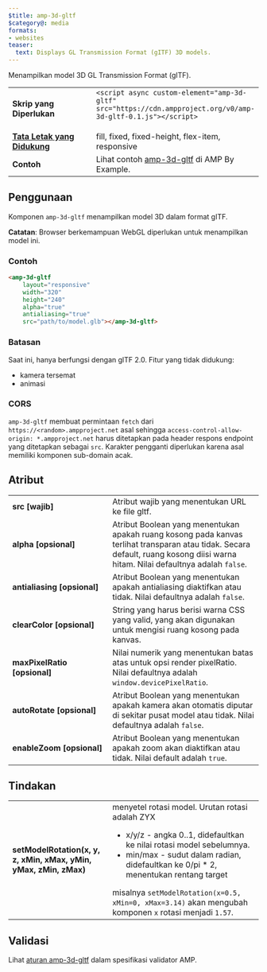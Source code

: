 ```yaml
---
$title: amp-3d-gltf
$category@: media
formats:
- websites
teaser:
  text: Displays GL Transmission Format (gITF) 3D models.
---
```

<!--
Copyright 2018 The AMP HTML Authors. All Rights Reserved.

Licensed under the Apache License, Version 2.0 (the "License");
you may not use this file except in compliance with the License.
You may obtain a copy of the License at

      http://www.apache.org/licenses/LICENSE-2.0

Unless required by applicable law or agreed to in writing, software
distributed under the License is distributed on an "AS-IS" BASIS,
WITHOUT WARRANTIES OR CONDITIONS OF ANY KIND, either express or implied.
See the License for the specific language governing permissions and
limitations under the License.
-->



Menampilkan model 3D GL Transmission Format (gITF).

<table>
  <tr>
    <td width="40%"><strong>Skrip yang Diperlukan</strong></td>
    <td><code>&lt;script async custom-element="amp-3d-gltf" src="https://cdn.ampproject.org/v0/amp-3d-gltf-0.1.js"&gt;&lt;/script&gt;</code&gt;</td>
  </tr>
  <tr>
    <td class="col-fourty"><strong><a href="../../../documentation/guides-and-tutorials/develop/style_and_layout/control_layout.md">Tata Letak yang Didukung</a></strong></td>
    <td>fill, fixed, fixed-height, flex-item, responsive</td>
  </tr>
  <tr>
    <td><strong>Contoh</strong></td>
    <td>Lihat contoh <a href="https://ampbyexample.com/components/amp-3d-gltf/">amp-3d-gltf</a> di AMP By Example.</td>
  </tr>
</table>

## Penggunaan

Komponen `amp-3d-gltf` menampilkan model 3D dalam format gITF.

**Catatan**: Browser berkemampuan WebGL diperlukan untuk menampilkan model ini.

### Contoh

```html
<amp-3d-gltf
    layout="responsive"
    width="320"
    height="240"
    alpha="true"
    antialiasing="true"
    src="path/to/model.glb"></amp-3d-gltf>
```

### Batasan

Saat ini, hanya berfungsi dengan glTF 2.0.
Fitur yang tidak didukung:

- kamera tersemat
- animasi

### CORS

`amp-3d-gltf` membuat permintaan `fetch` dari `https://<random>.ampproject.net` asal sehingga `access-control-allow-origin: *.ampproject.net` harus ditetapkan pada header respons endpoint yang ditetapkan sebagai `src`. Karakter pengganti diperlukan karena asal memiliki komponen sub-domain acak.

## Atribut

<table>
  <tr>
    <td width="40%"><strong>src [wajib]</strong></td>
    <td>Atribut wajib yang menentukan URL ke file gltf.</td>
  </tr>
  <tr>
    <td width="40%"><strong>alpha [opsional]</strong></td>
    <td>Atribut Boolean yang menentukan apakah ruang kosong pada kanvas terlihat transparan atau tidak. Secara default, ruang kosong diisi warna hitam.
        Nilai defaultnya adalah <code>false</code>.</td>
    </tr>
    <tr>
      <td width="40%"><strong>antialiasing [opsional]</strong></td>
      <td>Atribut Boolean yang menentukan apakah antialiasing diaktifkan atau tidak. Nilai defaultnya adalah <code>false</code>.</td>
    </tr>
    <tr>
      <td width="40%"><strong>clearColor [opsional]</strong></td>
      <td>String yang harus berisi warna CSS yang valid, yang akan digunakan untuk mengisi ruang kosong pada kanvas.</td>
    </tr>
    <tr>
      <td width="40%"><strong>maxPixelRatio [opsional]</strong></td>
      <td>Nilai numerik yang menentukan batas atas untuk opsi render pixelRatio. Nilai defaultnya adalah <code>window.devicePixelRatio</code>.</td>
    </tr>
    <tr>
      <td width="40%"><strong>autoRotate [opsional]</strong></td>
      <td>Atribut Boolean yang menentukan apakah kamera akan otomatis diputar di sekitar pusat model atau tidak. Nilai defaultnya adalah <code>false</code>.</td>
    </tr>
    <tr>
      <td width="40%"><strong>enableZoom [opsional]</strong></td>
      <td>Atribut Boolean yang menentukan apakah zoom akan diaktifkan atau tidak. Nilai default adalah <code>true</code>.</td>
    </tr>
  </table>

## Tindakan

<table>
  <tr>
    <td width="40%"><strong>setModelRotation(x, y, z, xMin, xMax, yMin, yMax, zMin, zMax)</strong></td>
    <td>menyetel rotasi model. Urutan rotasi adalah ZYX
      <ul>
        <li>x/y/z - angka 0..1, didefaultkan ke nilai rotasi model sebelumnya.</li>
        <li>min/max - sudut dalam radian, didefaultkan ke 0/pi * 2, menentukan rentang target</li>
      </ul>
      misalnya <code>setModelRotation(x=0.5, xMin=0, xMax=3.14)</code> akan mengubah komponen <code>x</code> rotasi menjadi <code>1.57</code>.</td>
    </tr>
  </table>

## Validasi

Lihat [aturan amp-3d-gltf](https://github.com/ampproject/amphtml/blob/master/extensions/amp-3d-gltf/validator-amp-3d-gltf.protoascii) dalam spesifikasi validator AMP.
